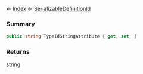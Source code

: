 ← [Index](Api-Index) ← [SerializableDefinitionId](VRage.ObjectBuilders.SerializableDefinitionId)

### Summary

```csharp
public string TypeIdStringAttribute { get; set; }
```

### Returns

[string](https://docs.microsoft.com/en-us/dotnet/api/system.string?view=netframework-4.6)

